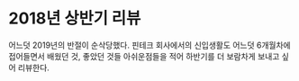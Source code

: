 # 2018년 상반기 리뷰

어느덧 2019년의 반절이 순삭당했다. 핀테크 회사에서의 신입생활도 어느덧 6개월차에 접어들면서 배웠던 것, 좋았던 것들 아쉬운점들을 적어 하반기를 더 보람차게 보내고 싶어 리뷰한다.

## 
